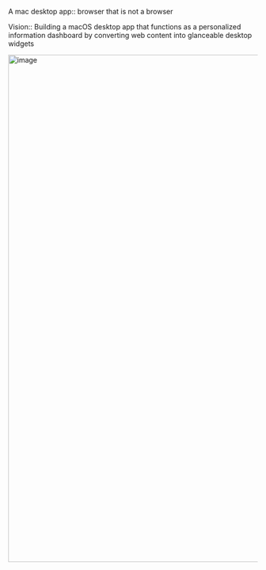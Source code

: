 A mac desktop app:: browser that is not a browser

Vision:: Building a macOS desktop app that functions as a personalized information dashboard by converting web content into glanceable desktop widgets

<img width="1024" alt="image" src="https://github.com/devin-liu/glanceables/assets/7874845/b7f1291c-2efd-4291-9493-c6b3c4a6dca2">

